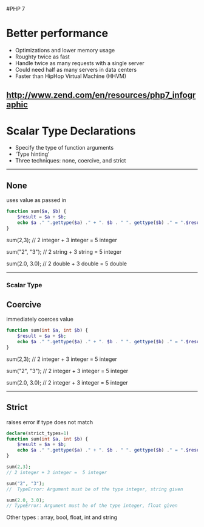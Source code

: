 #PHP 7

# Better  performance

- Optimizations and lower memory usage
- Roughty twice as fast
- Handle twice as many requests with a single server
- Could need half as many servers in data centers
- Faster than HipHop Virtual Machine (HHVM)

## http://www.zend.com/en/resources/php7_infographic

# Scalar Type Declarations

- Specify the type of function arguments
- 'Type hinting'
- Three techniques: none, coercive, and strict

---------------------------------------

## None
 uses value as passed in
 
 ```PHP
 function sum($a, $b) {
     $result = $a + $b;
     echo $a ." ".gettype($a) ." + ". $b . " ". gettype($b) ." = ".$result ." ". gettype($result);
 }
 ```

 sum(2,3);
 // 2 integer + 3 integer =  5 integer

 sum("2", "3");
 // 2 string + 3 string = 5 integer

 sum(2.0, 3.0);
 // 2 double + 3 double = 5 double

----------------------------------------

### Scalar Type
## Coercive
 immediately coerces value

 ```PHP
 function sum(int $a, int $b) {
     $result = $a + $b;
     echo $a ." ".gettype($a) ." + ". $b . " ". gettype($b) ." = ".$result ." ". gettype($result);
 }
 ```
 
 sum(2,3);
 // 2 integer + 3 integer =  5 integer

 sum("2", "3");
 //  2 integer + 3 integer =  5 integer

 sum(2.0, 3.0);
 //  2 integer + 3 integer =  5 integer

---------------------------------------

## Strict
 raises error if type does not match

 ```PHP
 declare(strict_types=1)
 function sum(int $a, int $b) {
     $result = $a + $b;
     echo $a ." ".gettype($a) ." + ". $b . " ". gettype($b) ." = ".$result ." ". gettype($result);
 }

 sum(2,3);
 // 2 integer + 3 integer =  5 integer

 sum("2", "3");
 //  TypeError: Argument must be of the type integer, string given

 sum(2.0, 3.0);
 // TypeError: Argument must be of the type integer, float given
 ```

Other types : array, bool, float, int and string


